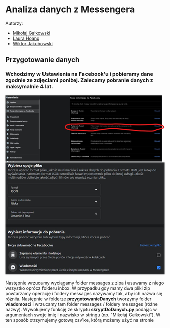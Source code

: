 # Analiza danych z Messengera

Autorzy:

- [Mikołaj Gałkowski](https://github.com/galkowskim)
- [Laura Hoang](https://github.com/hoanganhlinh)
- [Wiktor Jakubowski](https://github.com/WJakubowsk)



## Przygotowanie danych

### Wchodzimy w Ustawienia na Facebook'u i pobieramy dane zgodnie ze zdjęciami poniżej. Zalecamy pobranie danych z maksymalnie 4 lat.

![](zdjecia/z1.jpg)
![](zdjecia/z2.jpg)

Następnie wrzucamy wyciągamy folder messages z zipa i usuwamy z niego wszystko oprócz folderu inbox. W przypadku gdy mamy dwa pliki 
zip powtarzamy operację i foldery messages nazywamy tak, aby ich nazwa się różniła. Następnie w folderze **przygotowanieDanych** tworzymy 
folder **wiadomosci** i wrzucamy tam folder messages / foldery messages (różne nazwy). Wywołujemy funkcję ze skryptu **skryptDoDanych.py**
podając w argumentach swoje imię i nazwisko w stringu (np. "Mikołaj Gałkowski"). W ten sposób otrzymujemy gotową csv'ke, którą możemy użyć
na stronie []()
